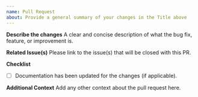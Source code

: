 ```yaml
---
name: Pull Request
about: Provide a general summary of your changes in the Title above
---
```


**Describe the changes**
A clear and concise description of what the bug fix, feature, or improvement is.

**Related Issue(s)**
Please link to the issue(s) that will be closed with this PR.

**Checklist**
- [ ] Documentation has been updated for the changes (if applicable).

**Additional Context**
Add any other context about the pull request here.
